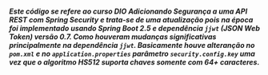 ##### Este código se refere ao curso DIO _Adicionando Segurança a uma API REST com Spring Security_ e trata-se de uma atualização pois na época foi implementado usando Spring Boot 2.5 e dependência `jjwt` (JSON Web Token) versão 0.7. Como houveram mudanças significativas principalmente na dependência `jjwt`. Basicamente houve alteranção no `pom.xml` e no `application.properties` parâmetro `security.config.key` uma vez que o algoritmo HS512 suporta chaves somente com 64+ caracteres.
